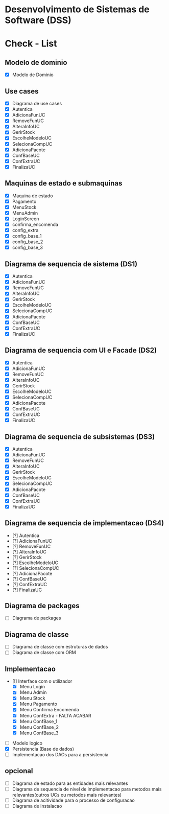 # Desenvolvimento de Sistemas de Software (DSS)

# Check - List

## Modelo de dominio
* [x] Modelo de Dominio

## Use cases
* [x] Diagrama de use cases
* [x] Autentica
* [x] AdicionaFunUC
* [x] RemoveFunUC
* [x] AlteraInfoUC
* [x] GerirStock
* [x] EscolheModeloUC
* [x] SelecionaCompUC
* [x] AdicionaPacote
* [x] ConfBaseUC
* [x] ConfExtraUC
* [x] FinalizaUC

## Maquinas de estado e submaquinas
* [x] Maquina de estado
* [x] Pagamento
* [x] MenuStock
* [x] MenuAdmin
* [x] LoginScreen
* [x] confirma_encomenda
* [x] config_extra
* [x] config_base_1
* [x] config_base_2
* [x] config_base_3

## Diagrama de sequencia de sistema (DS1)
* [x] Autentica
* [x] AdicionaFunUC
* [x] RemoveFunUC
* [x] AlteraInfoUC
* [x] GerirStock
* [x] EscolheModeloUC
* [x] SelecionaCompUC
* [x] AdicionaPacote
* [x] ConfBaseUC
* [x] ConfExtraUC
* [x] FinalizaUC

## Diagrama de sequencia com UI e Facade (DS2)
* [x] Autentica
* [x] AdicionaFunUC
* [x] RemoveFunUC
* [x] AlteraInfoUC
* [x] GerirStock
* [x] EscolheModeloUC
* [x] SelecionaCompUC 
* [x] AdicionaPacote
* [x] ConfBaseUC 
* [x] ConfExtraUC 
* [x] FinalizaUC

## Diagrama de sequencia de subsistemas (DS3)
* [x] Autentica
* [x] AdicionaFunUC
* [x] RemoveFunUC
* [x] AlteraInfoUC
* [x] GerirStock
* [x] EscolheModeloUC
* [x] SelecionaCompUC
* [x] AdicionaPacote
* [x] ConfBaseUC
* [x] ConfExtraUC
* [x] FinalizaUC

## Diagrama de sequencia de implementacao (DS4)
* [?] Autentica
* [?] AdicionaFunUC
* [?] RemoveFunUC
* [?] AlteraInfoUC
* [?] GerirStock
* [?] EscolheModeloUC
* [?] SelecionaCompUC
* [?] AdicionaPacote
* [?] ConfBaseUC
* [?] ConfExtraUC
* [?] FinalizaUC

## Diagrama de packages
* [ ] Diagrama de packages

## Diagrama de classe
* [ ] Diagrama de classe com estruturas de dados
* [ ] Diagrama de classe com ORM

## Implementacao
* [!] Interface com o utilizador
    * [x] Menu Login
    * [x] Menu Admin
    * [x] Menu Stock
    * [x] Menu Pagamento
    * [x] Menu Confirma Encomenda
    * [x] Menu ConfExtra - FALTA ACABAR
    * [x] Menu ConfBase_1
    * [x] Menu ConfBase_2
    * [x] Menu ConfBase_3
* [ ] Modelo logico
* [x] Persistencia (Base de dados)
* [ ] Implementacao dos DAOs para a persistencia

## opcional
* [ ] Diagrama de estado para as entidades mais relevantes
* [ ] Diagrama de sequencia de nivel de implementacao para metodos mais relevantes(outros UCs ou metodos mais relevantes)
* [ ] Diagrama de acitividade para o processo de configuracao
* [ ] Diagrama de instalacao
